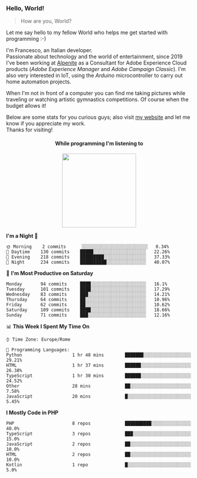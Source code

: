 ### Hello, World!

> How are you, World?

Let me say hello to my fellow World who helps me get started with programming :-)

I'm Francesco, an Italian developer.  
Passionate about technology and the world of entertainment, since 2019 I've been working at [Alpenite](https://www.alpenite.com) as a Consultant for Adobe Experience Cloud products (*Adobe Experience Manager* and *Adobe Campaign Classic*). I'm also very interested in IoT, using the *Arduino* microcontroller to carry out home automation projects.

When I'm not in front of a computer you can find me taking pictures while traveling or watching artistic gymnastics competitions. Of course when the budget allows it!

Below are some stats for you curious guys; also visit [my website](https://www.francescorega.eu) and let me know if you appreciate my work.  
Thanks for visiting!

<div align="center">
  <h4>While programming I'm listening to</h4>
  <a href="https://apps.francescorega.eu/now-playing/11147232609" target="_blank"><img src="https://apps.francescorega.eu/now-playing/11147232609" width="200"></a>
</div>

<!--START_SECTION:waka-->
**I'm a Night 🦉** 

```text
🌞 Morning    2 commits      ░░░░░░░░░░░░░░░░░░░░░░░░░   0.34% 
🌆 Daytime    130 commits    █████░░░░░░░░░░░░░░░░░░░░   22.26% 
🌃 Evening    218 commits    █████████░░░░░░░░░░░░░░░░   37.33% 
🌙 Night      234 commits    ██████████░░░░░░░░░░░░░░░   40.07%

```
📅 **I'm Most Productive on Saturday** 

```text
Monday       94 commits     ████░░░░░░░░░░░░░░░░░░░░░   16.1% 
Tuesday      101 commits    ████░░░░░░░░░░░░░░░░░░░░░   17.29% 
Wednesday    83 commits     ███░░░░░░░░░░░░░░░░░░░░░░   14.21% 
Thursday     64 commits     ██░░░░░░░░░░░░░░░░░░░░░░░   10.96% 
Friday       62 commits     ██░░░░░░░░░░░░░░░░░░░░░░░   10.62% 
Saturday     109 commits    ████░░░░░░░░░░░░░░░░░░░░░   18.66% 
Sunday       71 commits     ███░░░░░░░░░░░░░░░░░░░░░░   12.16%

```


📊 **This Week I Spent My Time On** 

```text
⌚︎ Time Zone: Europe/Rome

💬 Programming Languages: 
Python                   1 hr 48 mins        ███████░░░░░░░░░░░░░░░░░░   29.21% 
HTML                     1 hr 37 mins        ██████░░░░░░░░░░░░░░░░░░░   26.38% 
TypeScript               1 hr 30 mins        ██████░░░░░░░░░░░░░░░░░░░   24.52% 
Other                    28 mins             ██░░░░░░░░░░░░░░░░░░░░░░░   7.58% 
JavaScript               20 mins             █░░░░░░░░░░░░░░░░░░░░░░░░   5.45%

```

**I Mostly Code in PHP** 

```text
PHP                      8 repos             ██████████░░░░░░░░░░░░░░░   40.0% 
TypeScript               3 repos             ███░░░░░░░░░░░░░░░░░░░░░░   15.0% 
JavaScript               2 repos             ██░░░░░░░░░░░░░░░░░░░░░░░   10.0% 
HTML                     2 repos             ██░░░░░░░░░░░░░░░░░░░░░░░   10.0% 
Kotlin                   1 repo              █░░░░░░░░░░░░░░░░░░░░░░░░   5.0%

```



<!--END_SECTION:waka-->
